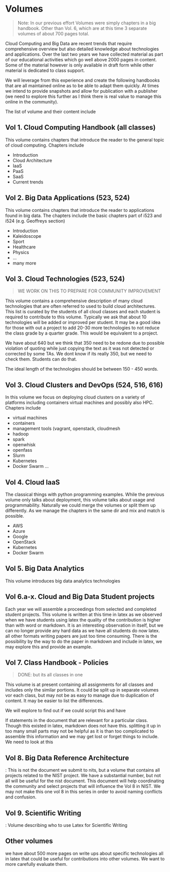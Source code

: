 # Volumes

> Note: In our previous effort Volumes were simply chapters in a big
> handbook. Other than Vol. 6, which are at this time 3 separate volumes
> of about 700 pages total.


Cloud Computing and Big Data are recent trends that require
comprehensive overview but also detailed knowledge about technologies
and applications. Over the last two years we have collected material
as part of our educational activities which go well above 2000 pages
in content. Some of the material however is only available in draft
form while other material is dedicated to class support.

We will leverage from this experience and create the following
handbooks that are all maintained online as to be able to adapt them
quickly. At times we intend to provide snapshots and allow for
publication with a publisher (we need to explore this further as I
think there is real value to manage this online in the community).

The list of volume and their content include

## Vol 1. Cloud Computing Handbook (all classes)

This volume contains chapters that introduce the reader to the
general topic of cloud computing. Chapters include

   * Introduction
   * Cloud Architecture
   * IaaS
   * PaaS
   * SaaS
   * Current trends

## Vol 2. Big Data Applications (523, 524)

This volume contains chapters that introduce the reader to
applications found in big data. The chapters include the basic
chapters part of i523 and i524 (e.g. Geoffreys section)

   * Introduction
   * Kaleidoscope
   * Sport
   * Healthcare
   * Physics
   * ...
   * many more

## Vol 3. Cloud Technologies (523, 524)

> WE WORK ON THIS TO PREPARE FOR COMMUNITY IMPROVEMENT

This volume contains a comprehensive description of many cloud
technologies that are often referred to used to build cloud
architectures. This list is curated by the students of all cloud
classes and each student is required to contribute to this volume.
Typically we ask that about 10 technologies will be added or
improved per student. It may be a good idea for those with out a
project to add 20-30 more technologies to not reduce the class grade
by a quarter grade. This would be equivalent to a project.

We have about 640 but we think that 350 need to be redone due to
possible violation of quoting while just copying the text as it was
not detected or corrected by some TAs. We dont know if its really 350,
but we need to check them. Students can do that.

The ideal length of the technologies should be between 150 - 450 words.

## Vol 3. Cloud Clusters and DevOps (524, 516, 616)

In this volume we focus on deploying cloud clusters on a variety of
platforms including containers virtual machines and possibly also
HPC. Chapters include

  * virtual machines
  * containers
  * management tools (vagrant, openstack, cloudmesh
  * hadoop
  * spark
  * openwhisk
  * openfass
  * Slurm
  * Kubernetes
  * Docker Swarm
  ...

## Vol 4. Cloud IaaS

The classical things with python programming examples. While the
previous volume only talks about deployment, this volume talks about
usage and programmability. Naturally we could merge the volumes or
split them up differently. As we manage the chapters in the same
dir and mix and match is possible.

  * AWS
  * Azure
  * Google
  * OpenStack
  * Kubernetes
  * Docker Swarm
  
## Vol 5. Big Data Analytics

This volume introduces big data analytics technologies


## Vol 6.a-x. Cloud and Big Data Student projects

Each year we will assemble a proceedings from selected and completed
student projects. This volume is written at this time in latex as we
observed when we have students using latex the quality of the
contribution is higher than with word or markdown. It is an
interesting observation in itself, but we can no longer provide any
hard data as we have all students do now latex. all other formats
writing papers are just too time consuming. There is the possibility
by the way to do the paper in markdown and include in latex, we may
explore this and provide an example.


## Vol 7. Class Handbook - Policies

> DONE: but its all classes in one

This volume is at present containing all assignments for all classes
and includes only the similar portions. It could be split up in
separate volumes vor each class, but may not be as easy to manage due
to duplication of content. It may be easier to list the differences.

We will explore to find out if we could script this and have

If statements in the document that are relevant for a particular
class. Though this existed in latex, markdown does not have this.
splitting it up in too many small parts may not be helpful as it is
than too complicated to assemble this information and we may get lost
or forget things to include. We need to look at this

## Vol 8. Big Data Reference Architecture

: This is not the document we submit to nits, but a volume that
  contains all projects related to the NIST project. We have a
  substantial number, but not all will be useful for the nist
  document. This document will help coordinating the community and
  select projects that will influence the Vol 8 in NIST. We may not
  make this one vol 8 in this series in order to avoid naming
  conflicts and confusion.


## Vol 9. Scientific Writing

: Volume describing who to use Latex for Scientific Writing

## Other volumes

we have about 500 more pages on write ups about specific technologies
all in latex that could be useful for contributions into other
volumes. We want to more carefully evaluate them.
